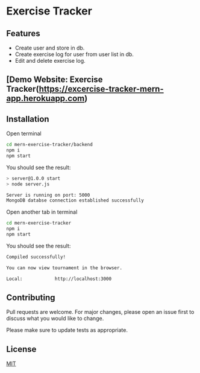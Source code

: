 # Exercise Tracker

## Features

- Create user and store in db.
- Create exercise log for user from user list in db.
- Edit and delete exercise log.

## [Demo Website: Exercise Tracker(https://excercise-tracker-mern-app.herokuapp.com)

## Installation

Open terminal

```bash
cd mern-exercise-tracker/backend
npm i
npm start
```

You should see the result:

```bash
> server@1.0.0 start
> node server.js

Server is running on port: 5000
MongoDB databse connection established successfully
```

Open another tab in terminal

```bash
cd mern-exercise-tracker
npm i
npm start
```

You should see the result:

```bash
Compiled successfully!

You can now view tournament in the browser.

Local:            http://localhost:3000
```

## Contributing

Pull requests are welcome. For major changes, please open an issue first to discuss what you would like to change.

Please make sure to update tests as appropriate.

## License

[MIT](https://choosealicense.com/licenses/mit/)
